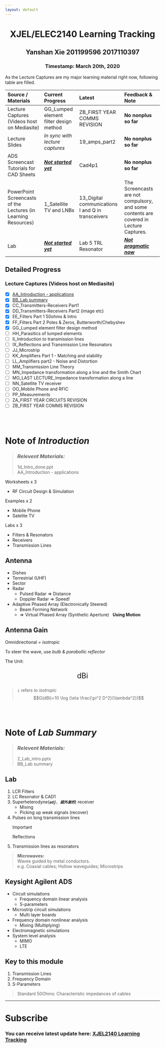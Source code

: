 ```yaml
---
layout: default
---
```

# <center>XJEL/ELEC2140 Learning Tracking</center>
## <center>Yanshan Xie 201199596 2017110397</center>
### <center>Timestamp: March 20th, 2020</center>

As the Lecture Captures are my major learning material right now, following table are filled.

| Source / Materials  | Current Progress  | Latest | Feedback & Note |
|:-----|:-----|:-----|:-----|
|Lecture Captures (Videos host on Mediasite)|GG_Lumped element filter design method|ZB_FIRST YEAR COMMS REVISION|**No nonplus so far**|
|Lecture Slides|*In sync with lecture captures*|19_amps_part2|**No nonplus so far**|
|ADS Screencast Tutorials for CAD Sheets|***<u>Not started yet</u>***|Cad4p1|**No nonplus so far**|
|PowerPoint Screencasts of the Lectures (in Learning Resources)|1_Satellite TV and LNBs|13_Digital communications I and Q in transceivers|The Screencasts are not compulsory, and some contents are covered in Lecture Captures.|
|Lab|***<u>Not started yet</u>***|Lab 5 TRL Resonator|***<u>Not pragmatic now</u>***|

## Detailed Progress
### Lecture Captures (Videos host on Mediasite)
- [x] [AA_Introduction - applications](#1)
- [x] [BB_Lab summary](#2)
- [x] CC_Transmitters-Receivers Part1
- [x] DD_Transmitters-Receivers Part2 (image etc)
- [x] EE_Filters Part 1 50ohms & Intro
- [x] FF_Filters Part 2 Poles & Zeros, Butterworth/Chebyshev
- [x] GG_Lumped element filter design method
- [ ] HH_Parasitics of lumped elements
- [ ] II_Introduction to transmission lines
- [ ] IX_Reflections and Transmission Line Resonators
- [ ] JJ_Microstrip
- [ ] KK_Amplifiers Part 1 - Matching and stability
- [ ] LL_Amplifiers part2 - Noise and Distortion
- [ ] MM_Transmission Line Theory
- [ ] MN_Impedance transformation along a line and the Smith Chart
- [ ] MO_LAST LECTURE_Impedance transformation along a line
- [ ] NN_Satellite TV receiver
- [ ] OO_Mobile Phone and RFIC
- [ ] PP_Measurements
- [ ] ZA_FIRST YEAR CIRCUITS REVISION
- [ ] ZB_FIRST YEAR COMMS REVISION

&nbsp;  
&nbsp;  
<h2 id="1"></h2>

# Note of *Introduction*
> ### *Relevent Materials:*
> 1d_Intro_done.ppt  
> AA_Introduction - applications

Worksheets x 3
* RF Circuit Design & Simulation

Examples x 2
* Mobile Phone
* Satelite TV

Labs x 3
* Filters & Resonators
* Receivers
* Transmission Lines

## Antenna
- Dishes
- Terrestrial (UHF)
- Sector
- Radar
  - Pulsed Radar &rArr; Distance
  - Doppler Radar &rArr; Speed!
- Adaptive Phased Array (Electronically Steered)
  - Beam Forming Network
  - &rArr; Virtual Phased Array (Synthetic Aperture) &nbsp; **Using Motion**

## Antenna Gain
Omnidirectional = *isotropic*

To steer the wave, use *bulb & parabollic reflector*


The Unit:
<center><p style="font-size:18pt;">dBi</p></center>

> `i` refers to *isotropic*  
> $$G(dBi)=10 \log (\eta \frac{\pi^2 D^2}{\lambda^2})$$


&nbsp;  
&nbsp;  
<h2 id="2"></h2>

# Note of *Lab Summary*

> ### *Relevent Materials:*
> 2_Lab_intro.pptx  
> BB_Lab summary

## Lab
1. LCR Filters
2. LC Resonator & CAD1
3. Superheterodyne(***`adj. 超外差的`***) receiver
    * Mixing
    * Picking up weak signals (recover)
4. Pulses on long transmission lines
    > [!IMPORTANT]
    > Reflections
5. Transmission lines as resonators

> **Microwaves:**  
> Waves guided by metal conductors.  
> e.g. Coaxial cables; Hollow waveguides; Microstrips


## Keysight Agilent ADS
* Circuit simulations
  * Frequency domain linear analysis
  * S-parameters
* Microstrip circuit simulations
  * Multi layer boards
* Frequency domain nonlinear analysis
  * Mixing (Multiplying)
* Electromagnetic simulations
* System level analysis
  * MIMO
  * LTE
  
## Key to this module
1. Transmission Lines
2. Frequency Domain
3. S-Parameters
   


> Standard 50Ohms: Characteristic impedances of cables

***
# Subscribe
###  You can receive latest update here: [XJEL2140 Learning Tracking](./XJEL2140_Contents.html)
